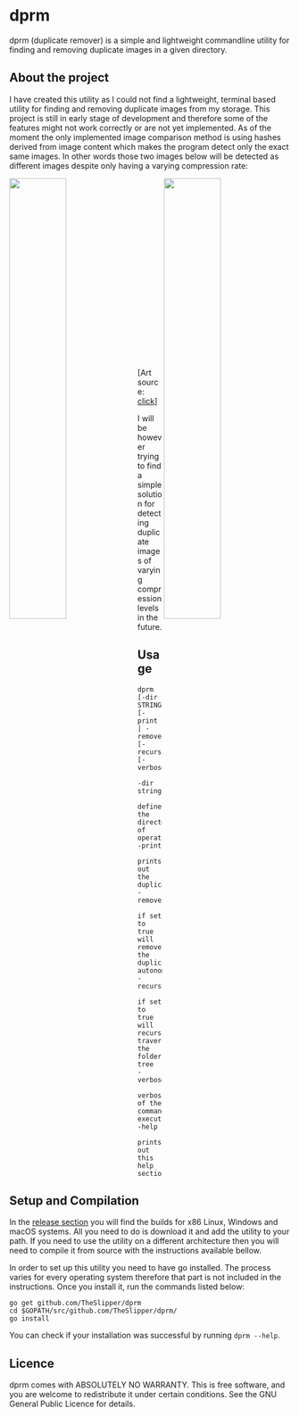 # dprm

dprm (duplicate remover) is a simple and lightweight commandline utility for finding and removing duplicate images in a given directory.


## About the project

I have created this utility as I could not find a lightweight, terminal based utility for finding and removing duplicate images from my storage. This project is still in early stage of development and therefore some of the features might not work correctly or are not yet implemented. As of the moment the only implemented image comparison method is using hashes derived from image content which makes the program detect only the exact same images. In other words those two images below will be detected as different images despite only having a varying compression rate:

<img align="left" src="https://raw.githubusercontent.com/TheSlipper/dprm/main/img/compr_1.jpg?token=AGZOOL7WY5VRSANH34NEJO3AB3O7Y" width="45%">
<img align="right" src="https://raw.githubusercontent.com/TheSlipper/dprm/main/img/compr_2.jpg?token=AGZOOL42BOL2GQXUUCZYLOTAB3PAO" width="45%">

<br/><br/><br/><br/><br/><br/><br/><br/><br/><br/><br/><br/><br/><br/><br/><br/><br/><br/><br/><br/>
\[Art source: [click](https://twitter.com/lezon_re/status/1352567928109993984?s=20)\]

I will be however trying to find a simple solution for detecting duplicate images of varying compression levels in the future.

## Usage

```
dprm [-dir STRING] [-print | -remove] [-recursive] [-verbose]

-dir string
	defines the directory of operation
-print
		prints out the duplicates
-remove
		if set to true will remove the duplicates autonomously  
-recursive
		if set to true will recursively traverse the folder tree
-verbose
		verbosity of the command's execution
-help
		prints out this help section
```

## Setup and Compilation

In the [release section](https://github.com/TheSlipper/dprm/releases) you will find the builds for x86 Linux, Windows and macOS systems. All you need to do is download it and add the utility to your path. If you need to use the utility on a different architecture then you will need to compile it from source with the instructions available bellow.   

In order to set up this utility you need to have go installed. The process varies for every operating system therefore that part is not included in the instructions. Once you install it, run the commands listed below:

```
go get github.com/TheSlipper/dprm
cd $GOPATH/src/github.com/TheSlipper/dprm/
go install
```
You can check if your installation was successful by running `dprm --help`.

## Licence

dprm comes with ABSOLUTELY NO WARRANTY.  This is free software, and you
are welcome to redistribute it under certain conditions.  See the GNU General Public Licence
for details.
